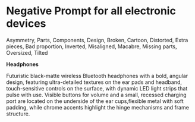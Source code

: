 # Negative Prompt for all electronic devices

Asymmetry, Parts, Components, Design, Broken, Cartoon, Distorted, Extra pieces, Bad proportion, Inverted, Misaligned, Macabre, Missing parts, Oversized, Tilted

**Headphones**

Futuristic black-matte wireless Bluetooth headphones with a bold, angular design, featuring ultra-detailed textures on the ear pads and headband, touch-sensitive controls on the surface, with dynamic LED light strips that pulse with use. Visible buttons for volume and a small, recessed charging port are located on the underside of the ear cups,flexible metal with soft padding, while chrome accents highlight the hinge mechanisms and frame structure.
